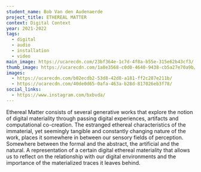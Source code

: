 ```yaml
---
student_name: Bob Van den Audenaerde
project_title: ETHEREAL MATTER
context: Digital Context
year: 2021-2022
tags:
  - digital
  - audio
  - installation
  - video
main_image: https://ucarecdn.com/23bf364e-1c7d-4f8a-b55e-315e62b43cf3/
thumb_image: https://ucarecdn.com/1a8e3568-c0d0-4640-9438-cb5a27e70a9b/
images:
  - https://ucarecdn.com/b02ecdb2-53d8-42d8-a181-ff2c287e211b/
  - https://ucarecdn.com/40de0d65-0afa-463a-b28d-817026eb3f78/
social_links:
  - https://www.instagram.com/bxbvda/
---
```

Ethereal Matter consists of several generative works that explore the notion of digital materiality through passing digital experiences, artifacts and computational co-creation. The estranged ethereal characteristics of the immaterial, yet seemingly tangible and constantly changing nature of the work, places it somewhere in between our sensory fields of perception. Somewhere between the formal and the abstract, the artificial and the natural. A representation of a certain digital ethereal materiality that allows us to reflect on the relationship with our digital environments and the importance of the materialized traces it leaves behind.